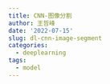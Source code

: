```yaml
---
title: CNN-图像分割
author: 王哲峰
date: '2022-07-15'
slug: dl-cnn-image-segment
categories:
  - deeplearning
tags:
  - model
---
```


